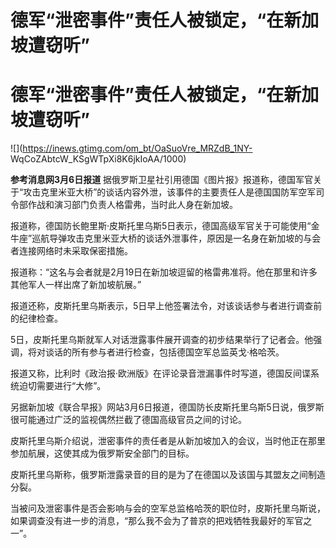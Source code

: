 # 德军“泄密事件”责任人被锁定，“在新加坡遭窃听”

# 德军“泄密事件”责任人被锁定，“在新加坡遭窃听”

![](https://inews.gtimg.com/om_bt/OaSuoVre_MRZdB_1NY-
WqCoZAbtcW_KSgWTpXi8K6jkIoAA/1000)

**参考消息网3月6日报道**
据俄罗斯卫星社引用德国《图片报》报道称，德国军官关于“攻击克里米亚大桥”的谈话内容外泄，该事件的主要责任人是德国国防军空军司令部作战和演习部门负责人格雷弗，当时此人身在新加坡。

报道称，德国防长鲍里斯·皮斯托里乌斯5日表示，德国高级军官关于可能使用“金牛座”巡航导弹攻击克里米亚大桥的谈话外泄事件，原因是一名身在新加坡的与会者连接网络时未采取保密措施。

报道称：“这名与会者就是2月19日在新加坡逗留的格雷弗准将。他在那里和许多其他军人一样出席了新加坡航展。”

报道还称，皮斯托里乌斯表示，5日早上他签署法令，对该谈话参与者进行调查前的纪律检查。

5日，皮斯托里乌斯就军人对话泄露事件展开调查的初步结果举行了记者会。他强调，将对谈话的所有参与者进行检查，包括德国空军总监英戈·格哈茨。

报道又称，比利时《政治报·欧洲版》在评论录音泄漏事件时写道，德国反间谍系统迫切需要进行“大修”。

另据新加坡《联合早报》网站3月6日报道，德国防长皮斯托里乌斯5日说，俄罗斯很可能通过广泛的监视偶然拦截了德国高级官员之间的讨论。

皮斯托里乌斯介绍说，泄密事件的责任者是从新加坡加入的会议，当时他正在那里参加航展，这使其成为俄罗斯安全部门的目标。

皮斯托里乌斯称，俄罗斯泄露录音的目的是为了在德国以及该国与其盟友之间制造分裂。

当被问及泄密事件是否会影响与会的空军总监格哈茨的职位时，皮斯托里乌斯说，如果调查没有进一步的消息，“那么我不会为了普京的把戏牺牲我最好的军官之一”。

